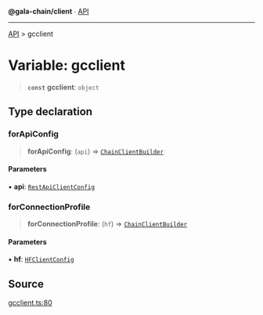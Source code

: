 **@gala-chain/client** ∙ [API](../exports.md)

***

[API](../exports.md) > gcclient

# Variable: gcclient

> **`const`** **gcclient**: `object`

## Type declaration

### forApiConfig

> **forApiConfig**: (`api`) => [`ChainClientBuilder`](../classes/ChainClientBuilder.md)

#### Parameters

▪ **api**: [`RestApiClientConfig`](../interfaces/RestApiClientConfig.md)

### forConnectionProfile

> **forConnectionProfile**: (`hf`) => [`ChainClientBuilder`](../classes/ChainClientBuilder.md)

#### Parameters

▪ **hf**: [`HFClientConfig`](../interfaces/HFClientConfig.md)

## Source

[gcclient.ts:80](https://github.com/GalaChain/sdk/blob/bcbbb18/chain-client/src/gcclient.ts#L80)
